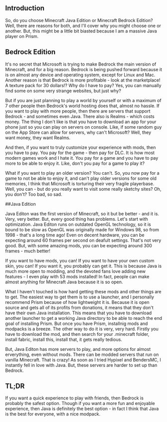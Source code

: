 ## Introduction

So, do you choose Minecraft Java Edition or Minecraft Bedrock Edition? Well, there are reasons for both, and I'll cover why you might choose one or another. But, this might be a little bit biasted because I am a massive Java player on Prism.
## Bedrock Edition

It's no secret that Microsoft is trying to make Bedrock the main version of Minecraft, and for a big reason. Bedrock is being pushed forward because it is on almost any device and operating system, except for Linux and Mac. Another reason is that Bedrock is more profitable - look at the marketplace! A texture pack for 30 dollars!? Why do I have to pay? Yes, you can manually find some on some very strange websites, but just why?

But if you are just planning to play a world by yourself or with a maximum of 7 other people then Bedrock's world hosting does that, almost no hassle. If you want to play with more people, then there are servers that support Bedrock - and sometimes even Java. There also is Realms - which costs money. The thing I don't like is that you have to download an app for your phone just so you can play on servers on console. Like, if some random guy on the App Store can allow for servers, why can't Microsoft? Well, they want money, they want Realms.

And then, if you want to truly customize your experience with mods, then you have to pay. You pay for the game - then pay for DLC. It is how most modern games work and I hate it. You pay for a game and you have to pay more to be able to enjoy it. Like, don't you pay for a game to play it?

What if you want to play an older version? You can't. So, you now pay for a game to not be able to enjoy it, and can't play older versions for some old memories, I think that Microsoft is torturing their very fragile playerbase. Well, you can - but do you really want to visit some really sketchy sites? Oh, you don't? Too bad, so sad.

##Java Edition

Java Editon was the first version of Minecraft, so it but be better - and it is. Very, very better. But, every good thing has problems. Let's start with optimization. Java Editon runs on outdated OpenGL technology, so it is bound to be slow as OpenGL was originally made for Windows 98, so from 1998 - that's a long time ago! Even on decent hardware, you can be expecting around 60 frames per second on deafult settings. That's not very good. But, with some amazing mods, you can be expecting around 300 frames - much better!

If you want to have mods, you can! If you want to have your own custom skin, you can! If you want it, you probably can get it. This is because Java is much more open to modding, and the devoted fans love adding new features - I even play with 53 mods installed! In fact, people can make almost anything for Minecraft Java because it is so open.

What I haven't touched is how hard getting these mods and other things are to get. The easiest way to get them is to use a launcher, and I personally recommend Prism because of how lightweight it is. Because it is open source and gets all of its profits from donations, it means that they don't have their own Java installation. This means that you have to download another launcher to get a working Java directory to be able to reach the end goal of installing Prism. But once you have Prism, installnig mods and modpacks is a breeze. The other way to do it is very, very hard. Firstly you have to download the mod, and then search for your .minecraft folder, install fabric, install this, install that, it gets really tedious.

But, Java Editon has more servers to play, and more options for almost erverything, even without mods. There can be modded servers that run on vanilla Minecraft. That is crazy! As soon as I tried Hypixel and BendersMC, I instantly fell in love with Java. But, these servers are harder to set up than Bedrock.

## TL;DR

If you want a quick experience to play with friends, then Bedrock is probably the safest option. Though if you want a more fun and enjoyable experience, then Java is definitely the best option - in fact I think that Java is the best for everyone, with a nice modpack.

